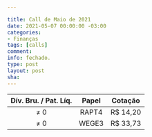 ```yaml
---

title: Call de Maio de 2021
date: 2021-05-07 00:00:00 -03:00
categories:
- Finanças
tags: [calls]
comment: 
info: fechado.
type: post
layout: post
sha: 
---
```


| **Dív. Bru. / Pat. Líq.** | **Papel** | **Cotação** |
|:-------------------------:|:---------:|:-----------:|
| ≠ 0                       | RAPT4     | R$ 14,20     |
| ≠ 0                       | WEGE3     | R$ 33,73     |
